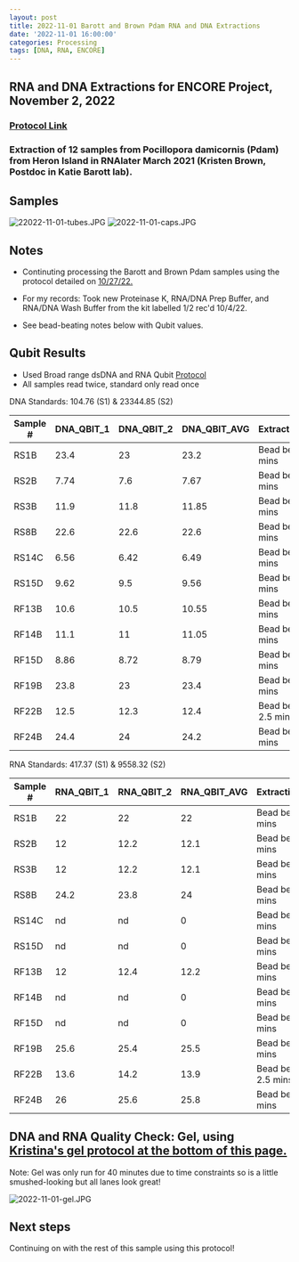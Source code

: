 ```yaml
---
layout: post
title: 2022-11-01 Barott and Brown Pdam RNA and DNA Extractions
date: '2022-11-01 16:00:00'
categories: Processing
tags: [DNA, RNA, ENCORE]
---
```


## RNA and DNA Extractions for ENCORE Project, November 2, 2022

### [Protocol Link](https://zdellaert.github.io/ZD_Putnam_Lab_Notebook/Protocols_Zymo_Quick_DNA_RNA_Miniprep_Plus/)

### Extraction of 12 samples from Pocillopora damicornis (Pdam) from Heron Island in RNAlater March 2021 (Kristen Brown, Postdoc in Katie Barott lab).

## Samples

![22022-11-01-tubes.JPG](https://github.com/zdellaert/ZD_Putnam_Lab_Notebook/blob/master/images/samples/2022-11-01-tubes.JPG?raw=true)
![2022-11-01-caps.JPG](https://github.com/zdellaert/ZD_Putnam_Lab_Notebook/blob/master/images/samples/2022-11-01-caps.JPG?raw=true)

## Notes

- Continuting processing the Barott and Brown Pdam samples using the protocol detailed on [10/27/22.](https://zdellaert.github.io/ZD_Putnam_Lab_Notebook/Barott-and-Brown-Pdam-RNA-DNA-Extractions-2022-10-27/)

- For my records: Took new Proteinase K, RNA/DNA Prep Buffer, and RNA/DNA Wash Buffer from the kit labelled 1/2 rec'd 10/4/22.

- See bead-beating notes below with Qubit values.

## Qubit Results

- Used Broad range dsDNA and RNA Qubit [Protocol](https://meschedl.github.io/MESPutnam_Open_Lab_Notebook/Qubit-Protocol/)
- All samples read twice, standard only read once

DNA Standards: 104.76 (S1) & 23344.85 (S2)

| Sample # | DNA_QBIT_1 | DNA_QBIT_2 | DNA_QBIT_AVG | Extraction.Notes       |
|----------|------------|------------|--------------|------------------------|
| RS1B     | 23.4       | 23         | 23.2         | Bead beat for 1 mins   |
| RS2B     | 7.74       | 7.6        | 7.67         | Bead beat for 2 mins   |
| RS3B     | 11.9       | 11.8       | 11.85        | Bead beat for 2 mins   |
| RS8B     | 22.6       | 22.6       | 22.6         | Bead beat for 1 mins   |
| RS14C    | 6.56       | 6.42       | 6.49         | Bead beat for 2 mins   |
| RS15D    | 9.62       | 9.5        | 9.56         | Bead beat for 2 mins   |
| RF13B    | 10.6       | 10.5       | 10.55        | Bead beat for 1 mins   |
| RF14B    | 11.1       | 11         | 11.05        | Bead beat for 1 mins   |
| RF15D    | 8.86       | 8.72       | 8.79         | Bead beat for 2 mins   |
| RF19B    | 23.8       | 23         | 23.4         | Bead beat for 1 mins   |
| RF22B    | 12.5       | 12.3       | 12.4         | Bead beat for 2.5 mins |
| RF24B    | 24.4       | 24         | 24.2         | Bead beat for 1 mins   |

RNA Standards: 417.37 (S1) & 9558.32 (S2)

| Sample # | RNA_QBIT_1 | RNA_QBIT_2 | RNA_QBIT_AVG | Extraction.Notes       |
|----------|------------|------------|--------------|------------------------|
| RS1B     | 22         | 22         | 22           | Bead beat for 1 mins   |
| RS2B     | 12         | 12.2       | 12.1         | Bead beat for 2 mins   |
| RS3B     | 12         | 12.2       | 12.1         | Bead beat for 2 mins   |
| RS8B     | 24.2       | 23.8       | 24           | Bead beat for 1 mins   |
| RS14C    | nd         | nd         | 0            | Bead beat for 2 mins   |
| RS15D    | nd         | nd         | 0            | Bead beat for 2 mins   |
| RF13B    | 12         | 12.4       | 12.2         | Bead beat for 1 mins   |
| RF14B    | nd         | nd         | 0            | Bead beat for 1 mins   |
| RF15D    | nd         | nd         | 0            | Bead beat for 2 mins   |
| RF19B    | 25.6       | 25.4       | 25.5         | Bead beat for 1 mins   |
| RF22B    | 13.6       | 14.2       | 13.9         | Bead beat for 2.5 mins |
| RF24B    | 26         | 25.6       | 25.8         | Bead beat for 1 mins   |

## DNA and RNA Quality Check: Gel, using [Kristina's gel protocol at the bottom of this page.](https://zdellaert.github.io/ZD_Putnam_Lab_Notebook/Protocols_Zymo_Quick_DNA_RNA_Miniprep_Plus/)

Note: Gel was only run for 40 minutes due to time constraints so is a little smushed-looking but all lanes look great!

![2022-11-01-gel.JPG](https://github.com/zdellaert/ZD_Putnam_Lab_Notebook/blob/master/images/gels/2022-11-01-gel.JPG?raw=true)

## Next steps

Continuing on with the rest of this sample using this protocol!